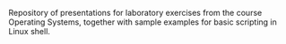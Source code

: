 Repository of presentations for laboratory exercises from the course Operating Systems, together with sample examples for basic scripting in Linux shell.
